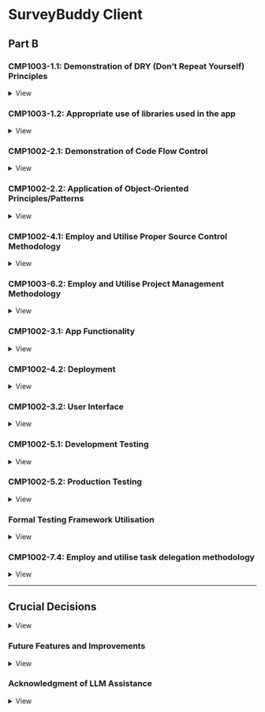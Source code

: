 # SurveyBuddy Client

## Part B

### **CMP1003-1.1: Demonstration of DRY (Don’t Repeat Yourself) Principles**

<details>
<summary>View</summary>
</br>

This project demonstrates excellent adherence to DRY principles by avoiding unnecessary repetition and ensuring all functionality is centralised and reusable. The following approaches were implemented:

---

#### **1. Reusable Components**

- Modular and reusable UI components, such as buttons, forms, cards, badges, and navigation menus, were created.
- **ShadCN** components were used to build a consistent set of components, allowing for easy reuse across the application with configurable props.

#### **2. Centralised Utility Functions**

- Shared validation schemas using **Zod** ensured consistent and reusable validation for forms across the application.

#### **3. Context and Global State Management**

- Global state was managed using **React Context**, reducing the need for repeated state logic and simplifying component communication. This was applied to manage features such as user authentication and user data.

#### **4. Backend Code Reusability**

- Middleware functions were created for common tasks such as authentication, creator validation, and question formatting, ensuring they could be reused across multiple routes.
- Modular MongoDB models, such as `Survey` and `User`, served as single sources of truth for database schema definitions.

#### **5. Form Management**

- **React Hook Form** was used to handle form state and validation in a consistent and reusable manner, improving code maintainability and reducing duplication.
- Forms components were used for multiple purposes for creating a new survey and auto populated for editing survey data.

#### **6. Routing**

- Dynamic and nested routes in **React Router** were utilised to avoid duplicating route definitions and ensure consistent parent-child relationships in the app's structure.

---

By following these approaches, the project ensures that every piece of functionality is centralised, unambiguous, and has a single authoritative representation. This makes the codebase easier to maintain, scalable, and efficient.

</details>

### CMP1003-1.2: Appropriate use of libraries used in the app

<details>
<summary>View</summary>
</br>

## Frontend

- **[Vite](https://vitejs.dev/):** A fast build tool that improves development with instant updates and great performance.
- **[React](https://reactjs.org/):** A JavaScript library for creating user interfaces in a reusable, component-based way.
- **[ShadCN](https://shadcn.dev/):** A utility library combining Tailwind CSS and Radix UI components for accessible, responsive design.
- **[Tailwind CSS](https://tailwindcss.com/):** A CSS framework for designing modern, responsive layouts using utility classes.

## Backend

- **[Express](https://expressjs.com/):** A lightweight framework for building server-side APIs and applications in Node.js.
- **[Node.js](https://nodejs.org/):** A JavaScript runtime environment for running server-side code.

## Database

- **[MongoDB](https://www.mongodb.com/):** A NoSQL database for storing flexible, JSON-like documents that scale easily.

## Additional Libraries

### UI & Animations

- **[Radix UI](https://www.radix-ui.com/):** Provides accessible, customisable, and unstyled components for building design systems.
- **[Framer Motion](https://www.framer.com/motion/):** Adds smooth, declarative animations to your React app.
- **[React Hook Form](https://react-hook-form.com/):** A lightweight library for managing forms and validations efficiently.
- **[Zod](https://zod.dev/):** A schema validation library to ensure data consistency.
- **[Lottie React](https://github.com/LottieFiles/lottie-react):** Displays vector animations for enhancing visual appeal.

### Charts & Visualization

- **[Recharts](https://recharts.org/):** A library for creating interactive data visualisations in React.

### HTTP & State Management

- **[Axios](https://axios-http.com/):** A promise-based HTTP client for handling API requests.
- **[JS-Cookie](https://github.com/js-cookie/js-cookie):** A simple way to manage browser cookies.
- **[jwt-decode](https://github.com/auth0/jwt-decode):** Decodes JSON Web Tokens (JWT) for authentication.

---

## Testing

- **[Vitest](https://vitest.dev/):** A fast test runner and assertion library built for Vite and modern web apps.
- **[Testing Library](https://testing-library.com/docs/react-testing-library/intro):** Provides utilities for testing React components by simulating user interactions.
- **[JSDOM](https://github.com/jsdom/jsdom):** Emulates a browser environment in Node.js for testing purposes.
- **[Mock Service Worker (MSW)](https://mswjs.io/):** Intercepts network requests for testing APIs without relying on real servers.
- **[Axios Mock Adapter](https://github.com/ctimmerm/axios-mock-adapter):** Mocks Axios requests and responses for reliable API testing.

---

## Development Tools

- **[TypeScript](https://www.typescriptlang.org/):** A strongly typed superset of JavaScript for catching bugs early and improving code quality.
- **[ESLint](https://eslint.org/):** A tool for identifying and fixing coding issues to ensure consistent code quality.
- **[Prettier](https://prettier.io/):** Automatically formats code for better readability and consistency.

## Build & Deployment

- **[Vite](https://vitejs.dev/):** Also handles production builds with optimized performance.
- **[Tailwind CSS](https://tailwindcss.com/):** Uses PostCSS to generate efficient styles for production.
</details>

### **CMP1002-2.1: Demonstration of Code Flow Control**

<details>
<summary>View</summary>
</br>

The application effectively demonstrates code flow control by utilising conditional logic, loops, error handling, and asynchronous operations to manage how the application processes data and handles various scenarios. The following examples highlight how this is achieved:

---

#### **1. Conditional Logic**

- Conditional statements are used to handle various application states and behaviours. Examples include:
  - Checking if required fields are provided before conditionally rendering forms.
  - Verifying user authentication and authorisation using middleware before allowing access to protected routes.
  - Dynamically rendering UI elements based on if a user is signed in or data availability.

#### **2. Loops and Iteration**

- Iterative logic is applied in key areas of the application, such as:
  - Mapping over datasets to dynamically generate UI elements (e.g., survey lists, form inputs).
  - Iterating over responses from the database to format or filter data for specific question result charts and graphs.

#### **3. Error Handling**

- Try-catch blocks are implemented to manage errors in both synchronous and asynchronous operations. For example:
  - API calls include error handling to provide meaningful feedback to the user in case of failures.
  - Validation errors in forms and database operations are caught and appropriately handled to prevent application crashes.

#### **4. Asynchronous Operations**

- Asynchronous code is used extensively to handle operations like:
  - Fetching data from external APIs or the database using `async/await`.
  - Updating the UI in real-time after receiving responses from the server.
  - Managing race conditions by awaiting specific operations before proceeding (e.g., user authentication before accessing homepage data).

#### **5. Middleware for Controlled Flow**

- Middleware is used in the backend to control the flow of requests:
  - Authenticating users and rejecting unauthorised access.
  - Validating request data and blocking invalid inputs before they reach the main logic.
  - Formatting data conditionally such as question format.

#### **6. Frontend State Control**

- React's state management is used to handle UI and data flow efficiently:
  - Loading states are implemented to control what is displayed while awaiting API responses (loading for example).
  - Tab state it updated and data is passed to different schemas conditionally dependent on value of said state.
  - Context is used to manage global states, such as user data, ensuring a consistent flow of information across components.

---

By implementing these strategies, the application ensures controlled, predictable, and efficient execution of code, meeting the requirements for demonstrating code flow control.

</details>

### **CMP1002-2.2: Application of Object-Oriented Principles/Patterns**

<details>
<summary>View</summary>
</br>

The application demonstrates superior use of object-oriented principles and patterns to enhance maintainability, scalability, and serviceability. The following object-oriented principles and patterns are applied throughout the app:

---

#### **1. Encapsulation**

- **Database Models**: Encapsulation is applied through modular MongoDB models (`Survey`, `User`, etc.), where each model defines its own properties and methods, ensuring a clear separation of concerns.
- **Controllers**: Backend logic is encapsulated into controller functions that handle specific responsibilities, such as creating, updating, or deleting resources. This structure prevents duplication and keeps related logic together.

#### **2. Inheritance**

- Shared middleware functions (e.g., for authentication and validation) act as a base layer for route-specific middleware, following an inheritance-like structure. For example:
  - `isCreator` middleware extends basic authentication checks by adding role-specific logic.

#### **3. Polymorphism**

- Polymorphism is demonstrated in:
  - **Frontend Reusability**: Reusable React components (e.g., buttons, modals, forms) adapt to different contexts using props or conditional statements, allowing a single component to handle multiple use cases.
  - **Backend Methods**: Overriding default Mongoose schema methods (e.g., `toJSON`) for formatting database output to suit the application's requirements.

#### **4. Abstraction**

- **Utilities and Services**: Common logic, such as validation, API requests, and types, are abstracted into utility functions and shared services. This abstraction hides implementation details while exposing clear, reusable interfaces.
- **Routes**: Backend routing uses layered abstraction:
  - Routes define the entry points.
  - Middleware handles common processing (e.g., validation, authentication).
  - Controllers handle the core business logic.

#### **5. Modular Design**

- The project is structured into self-contained modules:
  - Models, controllers, and routes are separated to ensure a clear and maintainable architecture.
  - Shared components, utilities, and constants are stored in dedicated folders to promote reuse and consistency.

#### **6. Single Responsibility Principle (SRP)**

- Each class, function, and module is designed to perform a single responsibility:
  - Controllers focus solely on business logic.
  - Middleware handles authentication, validation, formatting, and error checking.
  - React components handle specific UI elements without coupling too much logic where possible.

#### **7. Dependency Injection**

- The app follows dependency injection principles:
  - Middleware injects required data (e.g., `request.user`) into controllers.
  - Components receive data and actions as props or via params, promoting testability and flexibility.

#### **8. Positive Impact on Maintainability and Serviceability**

- The use of these object-oriented principles has the following benefits:
  - **Maintainability**: Clear separation of concerns ensures that changes can be made in one area without affecting others.
  - **Scalability**: Modular design and reusable patterns make it easy to add new features or expand existing functionality.
  - **Serviceability**: Abstraction and encapsulation reduce code complexity, making debugging and updates straightforward.

---

By incorporating these object-oriented principles and patterns throughout the application, the project ensures high code quality, maintainability, and scalability while adhering to professional development standards.

</details>

### **CMP1002-4.1: Employ and Utilise Proper Source Control Methodology**

<details>
<summary>View</summary>
</br>

This project demonstrates excellent use of source control methodology, with consistent and thorough application of version control practices throughout its development. As a solo project, all source control activities were performed by a single developer, ensuring clear documentation and management of the entire codebase.

---

#### **1. Frequent and Consistent Commits**

- Over 150 commits were made across the frontend and backend repositories, reflecting consistent and focused development efforts.
- Commits were made on nearly every day of the project, with only two days without commits, highlighting sustained progress and commitment.
- Each commit represented a specific task, update, fix or feature, ensuring clarity and traceability.

#### **2. Structured Branching and Merging**

- Feature branches were created for new functionality, and all changes were merged into the main branch upon completion and testing.
- A clear branching strategy was used to separate work on features, fixes, and testing ensuring the stability of the main branch.
- Merges were performed regularly to keep the main branch up to date and to prevent conflicts.

#### **3. Use of Pull Requests**

- Pull requests were created for all significant updates, providing a structured way to review and test changes before merging into the main branch.
- This practice ensured code quality and maintained the integrity of the project even as a solo developer.

#### **4. Meaningful Commit Messages**

- Commit messages were detailed, describing the purpose of each change. This ensured a clear and understandable Git history.
  - Example: "Implement user authentication with JWT," "Fix responsive design for survey dashboard," "Add validation to survey creation form."

#### **5. Frontend and Backend Source Control**

- Commits were distributed between the frontend and backend, with both repositories showing consistent activity and progress.
- Version control practices were applied uniformly across both sections, ensuring the same level of organisation and quality.

#### **6. Source Control for Collaboration and Recovery**

- Although this was a solo project, best practices for collaborative workflows were applied:
  - Clear commit messages and pull requests provided documentation suitable for team environments.
  - Git history served as a reliable backup, enabling recovery or rollbacks if needed.

---

#### **Impact on Project Development**

- **Consistency**: Frequent commits and a disciplined workflow ensured steady progress throughout the project.
- **Traceability**: The Git history provided a clear record of changes, making it easy to track progress and debug issues.
- **Maintainability**: Structured use of branches, pull requests, and clear commit messages resulted in a clean and maintainable codebase.

This project demonstrates superior source control methodology, meeting the requirements for CMP1002-4.1 through consistent commits, structured workflows, and detailed documentation of development activities.

</details>

### **CMP1003-6.2: Employ and Utilise Project Management Methodology**

<details>
<summary>View</summary>
</br>

This project demonstrates the effective use of project management methodology by implementing a structured and organised workflow using a Trello board. Clear standards for planning and task management were defined and consistently adhered to throughout the development process.

---

#### **1. Use of Trello Board**

- A Trello board was employed to manage the project, ensuring tasks were clearly defined, prioritised, and tracked.
- Cards represented individual tasks, features, or requirements, with detailed descriptions, labels, and covers for easy identification.

#### **2. Task Labels for Difficulty**

- Tasks were labelled based on their difficulty to aid prioritisation and planning:
  - **Green**: Easy tasks.
  - **Yellow**: Medium difficulty tasks.
  - **Red**: Hard tasks.

#### **3. Card Covers for Build Areas**

- Card covers were colour-coded to section tasks into specific areas of the build:
  - **Green**: Testing.
  - **Purple**: Frontend development.
  - **Pink**: User interface (UI) design.
  - **Light Blue**: Backend development.
  - **Blue**: Other tasks.

#### **4. Columns for Workflow Management**

- The board included columns for:
  - **Doing**: Tasks actively being worked on.
  - **Done**: Completed tasks.
  - **Signed Off**: Tasks reviewed and approved.
- These columns helped visualise the project's progress and ensured tasks moved through a structured workflow.

#### **5. Sprint Organisation**

- Tasks were grouped into sprints, providing a clear timeline for achieving specific goals within defined timeframes.
- This approach ensured the project remained on track and progress could be easily monitored.

---

#### **Impact on Project Development**

- **Organisation**: The Trello board provided a clear and structured overview of the project, making it easy to track progress and manage tasks effectively.
- **Clarity**: Labels and colour-coded covers enhanced the visibility of task priorities and build areas.
- **Accountability**: The workflow columns ensured tasks were completed and signed off systematically, reducing the risk of missed requirements.
- **Efficiency**: Sprint planning allowed for focused and manageable work cycles, leading to consistent and measurable progress.

This project showcases the successful use of a project management methodology with well-defined standards, ensuring clarity, organisation, and adherence to planning throughout the development process.

</details>

### **CMP1002-3.1: App Functionality**

<details>
<summary>View</summary>
</br>

The application demonstrates outstanding functionality, meeting and exceeding client and user needs by delivering an intuitive and feature-rich experience. The following features highlight how the app achieves this:

---

#### **1. Easy Navigation**

- The app is designed with a clean and straightforward user interface, allowing users to easily access all functionalities without confusion.
  ![Drop Down Menu](surveybuddy-client/src/assets/images/dropDownMenu.png)
- A tab-based single-page system ensures a seamless and efficient workflow for multi format question creation and management.
  ![Single Page Tabs](surveybuddy-client/src/assets/images/questionTabs.png)

#### **2. Survey Creation**

- Users can create new surveys with minimal effort, supported by a simple and intuitive process.
- The use of a single-page questions tab system allows users to:
  - Add questions directly to a survey without navigating away from the current page.
  - View and manage all survey details in one place.

#### **3. Visual Data Representation**

- The app includes visual tools for analysing survey responses:

  - **Pie Chart**: Displays results for multiple-choice questions, offering a clear and engaging way to visualise response distribution.

  ![Pie Chart](surveybuddy-client/src/assets/images/pieChart.png)

  - **Bar Graph**: Represents responses from range slider questions (e.g., 0-10 ratings), enabling users to easily identify trends.

  ![Written Response List](surveybuddy-client/src/assets/images/writtenResponseList.png)

  - **List View**: Displays written responses in a clear, readable format, ensuring all data types are accessible.

  ![Pie Chart](surveybuddy-client/src/assets/images/pieChart.png)

#### **4. Editable and Deletable Surveys**

- Surveys can be edited and updated, allowing users to adjust questions or settings after creation.
  ![Update Alert](surveybuddy-client/src/assets/images/updateAlert.png)

- Surveys are also deletable, providing flexibility in managing survey data.
  ![Delete Alert](surveybuddy-client/src/assets/images/deleteAlert.png)

#### **5. Copy Link Functionality**

- The app includes auto-click link icons to copy survey URLs directly, making it effortless for users to share surveys with participants.
  ![List with Link](surveybuddy-client/src/assets/images/listWithLink.png)

---

#### **Impact on User Experience**

- **Ease of Use**: Intuitive design ensures users can navigate and use the app without requiring training or documentation.
- **Efficiency**: Single-page tabs streamline question creation and management, reducing the time and effort needed for these tasks.
- **Data Analysis**: Built-in visualisations and response lists exceed expectations by offering powerful insights into survey results in a user-friendly manner.
- **Flexibility**: The ability to edit, delete, and easily share surveys ensures the app adapts to the dynamic needs of its users.d

This application not only meets client and user expectations but also exceeds them by providing a feature-rich, intuitive, and visually appealing solution for survey creation and analysis.

</details>

### **CMP1002-4.2: Deployment**

<details>
<summary>View</summary>
</br>

The application demonstrates a successful and professional deployment process, meeting all requirements for CMP1002-4.2 by using cloud hosting services, environment variables, a custom domain name, and consistent database types across environments.

---

#### **1. Cloud Hosting Services**

- The frontend was successfully deployed on **Netlify**, ensuring fast, reliable, and globally distributed delivery of the application.
  ![Netlify Deployment](surveybuddy-client/src/assets/images/netlifyDeployment.png)

- The backend was deployed on **Render**, providing a scalable and secure platform for handling API requests and server-side functionality.
  ![Render Deployment](surveybuddy-client/src/assets/images/renderDeploy.png)

#### **2. Custom Domain Name**

- A custom domain name, **surveybuddy.tech**, was configured and integrated with the deployment to provide a professional and easily recognisable web address.

#### **3. Consistent Database Usage**

- The application uses the same **MongoDB** database for both production and testing environments, ensuring consistency and reliability in data handling.
- A separate test database was used for local development and testing, maintaining a clean separation from production data.

#### **4. Use of Environment Variables**

- **Environment variables** were utilised to securely manage sensitive information such as:
  - Database connection strings.
  - API keys.
    ![Environment Variables](surveybuddy-client/src/assets/images/envVariables.png)
- This approach ensures the secure and seamless management of configuration settings across different environments.

---

#### **Impact on Project Development**

- **Reliability**: Cloud hosting on Netlify and Render ensures the app is highly available and performant for end users.
- **Professionalism**: The custom domain name enhances the app’s credibility and branding.
- **Consistency**: Using the same database type across production, testing, and development environments minimises discrepancies and ensures predictable behaviour.
- **Security**: Environment variables protect sensitive information and make the deployment process more secure and adaptable.

The successful deployment of the application with a custom domain and consistent production practices demonstrates a high level of technical proficiency and professionalism.

</details>

### **CMP1002-3.2: User Interface**

<details>
<summary>View</summary>
</br>

The application features a highly intuitive user interface, ensuring smooth and effortless user flow. The following elements demonstrate how the interface supports and enhances the user experience:

---

#### **1. Navigation Bar**

- A clearly designed navigation bar provides users with easy access to all key areas of the application.
- The navigation options are straightforward and labelled appropriately, ensuring users can move between sections without confusion.
  ![Navbar](surveybuddy-client/src/assets/images/navbar.png)

#### **2. Back Buttons**

- Back buttons are consistently placed and function as expected, enabling users to return to the previous step or page with ease.
- This reduces cognitive load and allows users to navigate the app fluidly.

#### **3. Seamless User Flow**

- The interface is structured logically, guiding users through tasks like creating surveys, adding questions, and reviewing responses without unnecessary steps.
- A consistent design language ensures users intuitively understand how to interact with the app, even on their first use.

#### **4. Simplicity and Clarity**

- The interface prioritises simplicity, avoiding clutter or overly complex elements.
- Clear labels, buttons, and prompts ensure users know what actions to take at every step.

---

#### **Impact on User Experience**

- **Ease of Use**: The intuitive navigation bar and back buttons eliminate barriers, making the app accessible to all users.
- **Efficiency**: The straightforward design allows users to complete tasks quickly and without frustration.
- **Consistency**: The consistent placement of UI elements builds user confidence and trust in the app's functionality.

The user interface is highly intuitive, with no impediments to user flow, ensuring an exceptional experience for all users.

</details>

### **CMP1002-5.1: Development Testing**

<details>
<summary>View</summary>
</br>

The application demonstrates extensive development testing, ensuring all features are robust and reliable. Both the frontend and backend were thoroughly tested using appropriate tools and methodologies.

---

#### **1. Backend Testing with Insomnia**

- **Insomnia** was utilised to test all backend API endpoints during development:
  - Endpoints were tested with various scenarios, including valid, invalid, and edge-case inputs.
  - Responses were verified to ensure they returned the expected data, status codes, and error messages.
  - Testing included user authentication, survey creation, question handling, and response retrieval.
  - Database interactions were validated to ensure no data inconsistencies occurred.

#### **2. Frontend Testing with Vite**

- **Vitest** was used extensively for frontend testing:
  - User flows were tested, such as survey creation, question addition, editing, and response viewing.
  - Browser testing ensured the app performed consistently across different environments.

#### **3. Combined Testing**

- Frontend and backend interactions were tested together to simulate real-world use cases:
  - Surveys were created, edited, and deleted through the frontend, with results verified in both the UI and database.
  - Form validation was tested to ensure error messages displayed appropriately for invalid inputs.
  - Data visualisations, such as pie charts and bar graphs, were tested with dynamic datasets to ensure accuracy.

---

#### **Impact on Application Quality**

- **Reliability**: Thorough testing ensured all features worked as intended, even under edge-case scenarios.
- **User Experience**: Continuous testing during development led to a seamless and bug-free experience for users.
- **Consistency**: Backend and frontend testing guaranteed reliable communication between components, preventing data inconsistencies.

This extensive testing process demonstrates a commitment to delivering a high-quality application that meets user expectations.

# Local Host Development Testing with Insomnia

## Users

### Signup / Register

**Method:** POST  
**Authorization:** NA  
**Status:** 201 Created  
**URL Path:** `http://localhost:8080/users/signup`  
![Signup test](surveybuddy-client/src/assets/testScreenShots/developmentInsomnia/SignUp_LH.png)

---

### Login

**Method:** POST  
**Authorization:** NA  
**Status:** 200 OK  
**URL Path:** `http://localhost:8080/users/login`  
![Login test](surveybuddy-client/src/assets/testScreenShots/developmentInsomnia/Login_LH.png)

---

## Surveys

### New Survey

**Method:** POST  
**Authorization:** JWT Token  
**Status:** 201 Created  
**URL Path:** `http://localhost:8080/surveys`  
![New Survey test](surveybuddy-client/src/assets/testScreenShots/developmentInsomnia/NewSurvey_LH.png)

---

### Get Survey

**Method:** GET  
**Authorization:** NA (for unregistered surveys)  
**Status:** 200 OK  
**URL Path:** `http://localhost:8080/surveys/:surveyId`  
![Get Survey test](surveybuddy-client/src/assets/testScreenShots/developmentInsomnia/GetSurvey_LH.png)

---

### Get Surveys

**Method:** GET  
**Authorization:** JWT Token  
**Status:** 200 OK  
**URL Path:** `http://localhost:8080/surveys`  
![Get Surveys test](surveybuddy-client/src/assets/testScreenShots/developmentInsomnia/GetSurveys_LH.png)

---

### Update Survey

**Method:** PATCH  
**Authorization:** JWT Token  
**Status:** 201 Created  
**URL Path:** `http://localhost:8080/surveys/:surveyId/editSurvey`  
![Update Survey test](surveybuddy-client/src/assets/testScreenShots/developmentInsomnia/UpdatedSurvey_LH.png)

---

### Delete Survey

**Method:** DELETE  
**Authorization:** JWT Token  
**Status:** 200 OK  
**URL Path:** `http://localhost:8080/surveys/:surveyId/deleteSurvey`  
![Delete Survey test](surveybuddy-client/src/assets/testScreenShots/developmentInsomnia/DeleteSurvey_LH.png)

---

## Questions

### New Question

**Method:** POST  
**Authorization:** JWT Token  
**Status:** 201 Created  
**URL Path:** `http://localhost:8080/surveys/:surveyId/questions`  
![New Question test](surveybuddy-client/src/assets/testScreenShots/developmentInsomnia/NewQuestion_LH.png)

---

### Get Question

**Method:** GET  
**Authorization:** NA  
**Status:** 200 OK  
**URL Path:** `http://localhost:8080/surveys/:surveyId/questions/:questionId`  
![Get Question test](surveybuddy-client/src/assets/testScreenShots/developmentInsomnia/GetQuestion_LH.png)

---

### Get Questions

**Method:** GET  
**Authorization:** NA  
**Status:** 200 OK  
**URL Path:** `http://localhost:8080/surveys/:surveyId/questions/:questionId/editQuestion`  
![Get Questions test](surveybuddy-client/src/assets/testScreenShots/developmentInsomnia/GetQuestions_LH.png)

---

### Update Question

**Method:** PATCH  
**Authorization:** JWT Token  
**Status:** 201 Created  
**URL Path:** `http://localhost:8080/surveys/:surveyId`  
![Update Question test](surveybuddy-client/src/assets/testScreenShots/developmentInsomnia/UpdateQuestion_LH.png)

---

### Delete Question

**Method:** DELETE  
**Authorization:** JWT Token  
**Status:** 200 OK  
**URL Path:** `http://localhost:8080/surveys/:surveyId/questions/:questionId/deleteQuestion`  
![Delete Question test](surveybuddy-client/src/assets/testScreenShots/developmentInsomnia/DeleteQuestion_LH.png)

---

## Answers

### New Answer

**Method:** POST  
**Authorization:** NA  
**Status:** 201 Created  
**URL Path:** `http://localhost:8080/answers/:surveyId/:questionId`  
![New Answer test](surveybuddy-client/src/assets/testScreenShots/developmentInsomnia/NewAnswer_LH.png)

---

### Get Question Answers

**Method:** GET  
**Authorization:** JWT Token  
**Status:** 200 OK  
**URL Path:** `http://localhost:8080/answers/:surveyId/:questionId`  
![Get Question Answers test](surveybuddy-client/src/assets/testScreenShots/developmentInsomnia/GetQuestionAnswers_LH.png)

---

### Get Survey Answers

**Method:** GET  
**Authorization:** JWT Token  
**Status:** 200 OK  
**URL Path:** `http://localhost:8080/answers/:surveyId`  
![Get Survey Answers test](surveybuddy-client/src/assets/testScreenShots/developmentInsomnia/GetSurveyAnswers_LH.png)

---

## Authentication

### Invalid Username or Password

**Method:** POST  
**Authorization:** NA  
**Status:** 400 Bad Request  
**URL Path:** `http://localhost:8080/userLogin`  
![Invalid Username or Password test](surveybuddy-client/src/assets/testScreenShots/developmentInsomnia/InvalidUsernameOrPw_LH.png)

---

### Missing Token

**Method:** POST  
**Authorization:** JWT Token (missing)  
**Status:** 400 Bad Request  
**URL Path:** `http://localhost:8080/user/Login`  
![Missing Token test](surveybuddy-client/src/assets/testScreenShots/developmentInsomnia/MissingToken_LH.png)

---

### Invalid Token

**Method:** POST  
**Authorization:** JWT Token (invalid)  
**Status:** 403 Forbidden  
**URL Path:** `http://localhost:8080/surveys`  
![Invalid Token test](surveybuddy-client/src/assets/testScreenShots/developmentInsomnia/InvalidToken_LH.png)

---

### Missing Required Field (email)

**Method:** POST  
**Authorization:** NA  
**Status:** 400 Bad Request  
**URL Path:** `http://localhost:8080/users/signup`  
![Missing Required Field test](surveybuddy-client/src/assets/testScreenShots/developmentInsomnia/MissingRequiredField_LH.png)

---

### Not The Creator

**Method:** PATCH  
**Authorization:** JWT Token (not creator)  
**Status:** 403 Forbidden  
**URL Path:** `http://localhost:8080/surveys/:surveyId`  
![Not The Creator test](surveybuddy-client/src/assets/testScreenShots/developmentInsomnia/NotTheCreator_LH.png)

---

### No Surveys Found

**Method:** GET  
**Authorization:** JWT Token  
**Status:** 404 Not Found  
**URL Path:** `http://localhost:8080/surveys`  
![No Surveys Found test](surveybuddy-client/src/assets/testScreenShots/developmentInsomnia/NoSurveysFound_LH.png)

</details>

### **CMP1002-5.2: Production Testing**

<details>
<summary>View</summary>
</br>

Below is an overview of the production testing process for the SurveyBuddy application, with accompanying Loom videos showcasing each step:

### Overall Run Through of SurveyBuddy Application

[Watch the video](https://www.loom.com/share/01e4867c9b7748bfbf22be6763a2e492?sid=058e5a46-2a0c-426d-8e0e-923f7591fd5b)

---

### Features Demonstrated

#### 1. **Creating an Account**

[Watch the video](https://www.loom.com/share/f0a9f47af11c4bd3996b5558d07644a8?sid=8c6d30b6-801c-4df8-934a-fb2e6050bc5b)

#### 2. **Creating a New Survey**

[Watch the video](https://www.loom.com/share/175fc01102fa4a898906612e27e88ffb?sid=639a2a35-07b9-41bb-8ca8-d109331014cd)

#### 3. **Finding the Survey Link and Emailing It to a Friend**

[Watch the video](https://www.loom.com/share/ce14812aee9a40ca8c3e1039c927b5a1?sid=2008d406-ec74-4c22-8769-c4fbb64aacaf)

#### 4. **Completing a Survey**

[Watch the video](https://www.loom.com/share/0ff506bbb09444358d8bd2a5942286db?sid=bb36d6e7-cce7-4e04-9e56-1bc8be40c6db)

#### 5. **Navigating and Viewing Question Results**

[Watch the video](https://www.loom.com/share/76822412231b4efa999be1bbde40b7e2?sid=4028379b-4526-4911-bb78-5cd41ef019f5)

#### 6. **Logging Out of the Account**

[Watch the video](https://www.loom.com/share/fa261e012942422c80df88d74175085f?sid=ce0b8cd4-d0a8-44ef-9f8f-dbd788827044)

#### 7. **Signing In to an Account**

[Watch the video](https://www.loom.com/share/390a8c0ebb6141978f878f6286fa905a?sid=04050a00-3a4f-4b89-a3a2-83e1058d20e2)

---

Each video provides a step-by-step demonstration of the corresponding feature to ensure clarity and ease of understanding for users and stakeholders.

### Client Testing

A survey about dogs was tested with fellow students, who acted as clients since they are part of the app's target market. This testing demonstrated the app's user-friendliness and smooth survey flow. Multiple answers were recorded for each question, and all participants who began the survey completed all the questions. Additionally, students were provided with login access to view the survey data and create their own surveys. As a result, three new surveys were created by the students, highlighting the simplicity of survey and question creation for the target audience.

# Insomnia Production API Tests for SurveyBuddy

Not all development routes are currently available in production, therefore only available routes will be displayed.

## Users

### Signup / Register

**Method:** POST  
**Authorization:** NA  
**Status:** 201 Created  
**URL Path:** `https://surveybuddy-backend.onrender.com/users/signup`  
![Signup test](surveybuddy-client/src/assets/testScreenShots/productionInsomniaTests/SignUp_SB.png)

---

### Login

**Method:** POST  
**Authorization:** NA  
**Status:** 200 OK  
**URL Path:** `https://surveybuddy-backend.onrender.com/users/login`  
![Login test](surveybuddy-client/src/assets/testScreenShots/productionInsomniaTests/Login_SB.png)

---

## Surveys

### New Survey

**Method:** POST  
**Authorization:** JWT Token  
**Status:** 201 Created  
**URL Path:** `https://surveybuddy-backend.onrender.com/surveys`  
![New Survey test](surveybuddy-client/src/assets/testScreenShots/productionInsomniaTests/NewSurvey_SB.png)

---

### Get Survey

**Method:** GET  
**Authorization:** NA (for unregistered surveys)  
**Status:** 200 OK  
**URL Path:** `https://surveybuddy-backend.onrender.com/surveys/:surveyId`  
![Get Survey test](surveybuddy-client/src/assets/testScreenShots/productionInsomniaTests/GetSurvey_SB.png)

---

### Get Surveys

**Method:** GET  
**Authorization:** JWT Token  
**Status:** 200 OK  
**URL Path:** `https://surveybuddy-backend.onrender.com/surveys`  
![Get Surveys test](surveybuddy-client/src/assets/testScreenShots/productionInsomniaTests/GetSurveys_SB.png)

---

### Update Survey

**Method:** PATCH  
**Authorization:** JWT Token  
**Status:** 201 Created  
**URL Path:** `https://surveybuddy-backend.onrender.com/surveys/:surveyId/editSurvey`  
![Update Survey test](surveybuddy-client/src/assets/testScreenShots/productionInsomniaTests/UpdateSurvey_SB.png)

---

### Delete Survey

**Method:** DELETE  
**Authorization:** JWT Token  
**Status:** 200 OK  
**URL Path:** `https://surveybuddy-backend.onrender.com/surveys/:surveyId/deleteSurvey`  
![Delete Survey test](surveybuddy-client/src/assets/testScreenShots/productionInsomniaTests/DeleteSurvey_SB.png)

---

## Questions

### New Question

**Method:** POST  
**Authorization:** JWT Token  
**Status:** 201 Created  
**URL Path:** `https://surveybuddy-backend.onrender.com/surveys/:surveyId/questions`  
![New Question test](surveybuddy-client/src/assets/testScreenShots/productionInsomniaTests/NewQuestion_SB.png)

---

### Get Question

**Method:** GET  
**Authorization:** NA  
**Status:** 200 OK  
**URL Path:** `https://surveybuddy-backend.onrender.com/surveys/:surveyId/questions/:questionId`  
![Get Question test](surveybuddy-client/src/assets/testScreenShots/productionInsomniaTests/GetQuestion_SB.png)

---

### Get Survey Questions

**Method:** GET  
**Authorization:** NA  
**Status:** 200 OK  
**URL Path:** `https://surveybuddy-backend.onrender.com/surveys/:surveyId/questions`  
![Get Survey Questions test](surveybuddy-client/src/assets/testScreenShots/productionInsomniaTests/GetSurveyQuestions_SB.png)

---

## Answers

### New Answer

**Method:** POST  
**Authorization:** NA  
**Status:** 201 Created  
**URL Path:** `https://surveybuddy-backend.onrender.com/answers/:surveyId/:questionId`  
![New Answer test](surveybuddy-client/src/assets/testScreenShots/productionInsomniaTests/NewAnswer_SB.png)

---

### Get Question Answers

**Method:** GET  
**Authorization:** JWT Token  
**Status:** 200 OK  
**URL Path:** `https://surveybuddy-backend.onrender.com/answers/:surveyId/:questionId`  
![Get Question Answers test](surveybuddy-client/src/assets/testScreenShots/productionInsomniaTests/GetQuestionAnswers_SB.png)

---

### Get Survey Answers

**Method:** GET  
**Authorization:** JWT Token  
**Status:** 200 OK  
**URL Path:** `https://surveybuddy-backend.onrender.com/answers/:surveyId`  
![Get Survey Answers test](surveybuddy-client/src/assets/testScreenShots/productionInsomniaTests/GetSurveyAnswers_SB.png)

---

## Auth

### Auth: Not Creator Response

**Method:** DELETE  
**Authorization:** JWT Token  
**Status:** 403 Forbidden  
**URL Path:** `https://surveybuddy-backend.onrender.com/surveys/:surveyId`  
![Not Creator Response test](surveybuddy-client/src/assets/testScreenShots/productionInsomniaTests/Auth_NotCreator_SB.png)

---

### Auth: Invalid Username or Password

**Method:** POST  
**Authorization:** NA  
**Status:** 400 Bad Request  
**URL Path:** `https://surveybuddy-backend.onrender.com/users/login`  
![Invalid Username or Password test](surveybuddy-client/src/assets/testScreenShots/productionInsomniaTests/Auth_invalidUsernameOrPW.png)

---

### Auth: Invalid or Missing Token

**Method:** POST  
**Authorization:** JWT (Invalid)  
**Status:** 403 Forbidden  
**URL Path:** `https://surveybuddy-backend.onrender.com/surveys/:surveyId/editSurvey`  
![Invalid or Missing Token test](surveybuddy-client/src/assets/testScreenShots/productionInsomniaTests/Auth_InvalidToken_SB.png)

</details>

### Formal Testing Framework Utilisation

<details>
<summary>View</summary>
</br>

Throughout the project, I implemented a formal testing framework to ensure the application's reliability and robustness. Here’s how testing was structured:

#### Comprehensive Testing Suite:

- **Backend Testing**:
  - Developed a suite of **unit tests** for key backend functions, including database operations and API route handlers.
  - Utilised **integration tests** to simulate real-world workflows, such as survey creation, question management, and answer submission.
  - Achieved detailed test coverage for **error handling**, ensuring edge cases were accounted for and properly managed.
    ![Backend Testing](surveybuddy-client/src/assets/images/backendTesting.png)
- **Frontend Testing**:
  - Wrote unit tests for React components, focusing on UI behavior and state management.
  - Conducted integration tests to validate workflows like user authentication and survey interactions.
    ![Frontend Testing](surveybuddy-client/src/assets/images/FrontEndTesting.png)

#### Coverage Goals:

- **Code Coverage**:
  - Maintained a high standard for coverage, with detailed reports generated to highlight areas for improvement.
  - Though 90% coverage wasn’t reached due to time constraints, significant progress was made toward this benchmark and future testing will be implemented after submission.

#### Examples of Tested Scenarios:

1. **User Authentication**:
   - Verified that users could sign up, log in, and access protected routes.
   - Tested JWT token handling in both backend and frontend.
2. **Survey Workflow**:
   - Ensured end-to-end functionality for creating surveys, adding questions, and submitting answers.
   - Validated cascading relationships between surveys, questions, and answers.
3. **Frontend UI**:
   - Confirmed proper rendering of dynamic components such as Survey Cards and responsive navigation.
   - Tested validation and error states for forms (though functions like isValid and other rendering constraints made this difficult).

#### Reflection and Next Steps:

While a robust testing framework was established, additional time would have allowed further refinement. Future iterations will focus on:

- Expanding the test suite to cover all edge cases.
- Achieving at least 90% code coverage as a project standard.
- Incorporating advanced end-to-end tests to simulate user flows more comprehensively.

By utilising formal testing practices, the project demonstrated strong foundations in reliability and user experience assurance.

I have recognised front end testing as an area where I need improvement, and I am committed to making it my top learning priority in the coming months to ensure future projects are more robust and thoroughly validated. Given this was my first experience with testing, I am satisfied with my effort, and should I have opted for an app with less features, or worked with another team member, this would have given me adequate time to meet the 90% required threshold.

</details>

### **CMP1002-7.4: Employ and utilise task delegation methodology**

<details>
<summary>View</summary>
</br>

### Task Delegation and Kanban Workflow

To effectively manage tasks, I utilised a Kanban board with tickets assigned to team members, labeled with difficulty levels and linked to corresponding Git commits. Beyond marking difficulty levels on the cards, I added labels for quick identification of specific areas that required work. Midway through the project, I introduced a high-level labeling system for better oversight—a practice I plan to implement from the start in future projects. Git commits were consistently tied to Kanban tickets and moved to the "done" column upon task completion, ensuring clear tracking of progress.

#### Strengths and Approach

My primary strength lies in backend development, so I began by creating the survey and question routes, models, and controllers. This approach allowed for seamless testing of backend routes from the frontend. Afterward, I transitioned to frontend development and allocated time to research, as working with new styling libraries required additional learning.

#### Challenges and Adaptations

This project was my first extensive experience in managing and estimating timelines for complex tasks. As such, multiple date adjustments were made to Kanban cards throughout the project. Additionally, learning TypeScript alongside completing project tasks was more challenging than anticipated. Despite the difficulties, I am pleased with the decision to use TypeScript, as it has significantly enhanced my technical skills and project outcomes.

In conclusion, while the project presented challenges, the strategic use of Kanban for task delegation, combined with adaptive learning, contributed to the success of the project.

---

### Trello Board Kan-Ban Card Updates

<details>
<summary>View</summary>
</br>

#### 25th of November - Let The Build Begin!

- Set up the backend skeleton and connected to MongoDB Atlas.
- Created User Schema, Model, and Signup Controller route.
- Implemented password services (hashing and comparison) and user services (check for existing username/email).
- Developed JWT functions for token generation.
- Tested signup functionality using Insomnia.

![25th Nov Trello](/surveybuddy-client/src/assets/trello/trello_25:11.png)

#### 27th of November

- Built middleware to validate question and answer inputs.
- Created `newQuestion` endpoint to add new questions to the database.
- Implemented `editQuestion` endpoint to update specific fields of an existing question.
- Fixed issue where updates were not saving correctly by adjusting `findByIdAndUpdate` logic.
- Developed `deleteQuestion` endpoint to remove a question by ID.
- Enhanced error handling with detailed response messages and server-side logging.
- Tested all question-related endpoints for proper functionality.

![27th Nov Trello](/surveybuddy-client/src/assets/trello/trello_27:11.png)

#### 28th of November

- Added middleware to check if a question belongs to a specific survey (`questionBelongsToSurvey`).
- Updated survey and question schemas to better handle relationships between surveys and questions.
- Improved `editQuestion` route logic to handle validation for missing fields and question format.
- Debugged and tested updating and deleting questions for proper functionality.
- Moved all backend MVP cards to the **DONE** column.

Due to underestimating how long building the backend MVP would take, frontend cards due today were rescheduled to December 4th.

![28th Nov Trello](/surveybuddy-client/src/assets/trello/trello_28:11.png)

#### 1st of December

- Debugged and fixed middleware issues with `isCreator`.
- Refactored `isCreator` middleware to dynamically handle model and field checking.
- Ensured middleware validation works for both Survey and Question models.
- Verified that only the creator can perform specific actions.

![1st Dec Trello](/surveybuddy-client/src/assets/trello/trello_1:12.png)

#### 2nd of December

**Frontend:**

- Researched Chakra UI and resolved `ChakraProvider` errors.
- Decided to use ShadCN for responsive UI components.
- Built a responsive navbar with ShadCN and state-driven toggle menus.
- Fixed client-side errors for smoother functionality.

**Backend:**

- Developed routes for managing surveys and answers.
- Applied dynamic middleware for validating request parameter IDs.
- Tested API endpoints using Insomnia for functionality and data validation.

![2nd Dec Trello](/surveybuddy-client/src/assets/trello/trello_2:12.png)

#### 3rd of December

- Created a basic landing page for the app.
- Developed signup and login components using ShadCN.
- Troubleshot and resolved layout issues with images and footers.
- Refined the router setup for seamless navigation.

![3rd Dec Trello](/surveybuddy-client/src/assets/trello/trello_3:12.png)

#### 5th of December

- Set up routing and navigation for all pages.
- Created responsive navigation with ShadCN and lucide-react icons.
- Verified proper functionality of navigation links.

![5th Dec Trello](/surveybuddy-client/src/assets/trello/trello_5:12.png)

#### 6th December

- Built a combined login and registration form with react-hook-form and zod validation.
- Handled API responses dynamically and displayed appropriate error/success alerts.
- Designed a responsive, user-friendly card-based layout for forms.

![6th Dec Trello](/surveybuddy-client/src/assets/trello/trello_6:12.png)

#### 7th December

- Implemented user client authentication with JWT tokens stored in cookies.
- Developed a dynamic SurveyCard component to display survey details.
- Integrated SurveyCard with fetched survey data.

![7th Dec Trello](/surveybuddy-client/src/assets/trello/trello_7:12.png)

#### 8th December

- Created survey list and card displays.
- Added Zod schema validation for survey inputs.
- Integrated Framer Motion for animations.
- Troubleshot and resolved Tailwind UI issues.

![8th Dec Trello](/surveybuddy-client/src/assets/trello/trello_8:12.png)

#### 9th December

- Added tabbed interfaces for survey question types.
- Implemented input fields for multiple question types (Written Response, Range Slider, and Multiple Choice).
- Styled tabs and inputs using Tailwind CSS.

![9th Dec Trello](/surveybuddy-client/src/assets/trello/trello_9:12.png)

#### 11th December

- Completed survey and question forms to send data to the backend.
- Created a survey completion page with dynamically mapped questions in accordions.
- Fixed Mongoose bugs for proper question data storage.

#### 12th December

- Fixed userContext fetch issue for user data rendering.
- Labeled Trello cards with difficulty and category for better task management.
- Completed account page skeleton and logout button.

![12th Dec Trello](/surveybuddy-client/src/assets/trello/trello_12:12.png)

#### 13th December

- Refactored Survey CRUD endpoints and forms for improved DRY principles.
- Extended deadlines on Trello cards due to unforeseen delays.

![13th Dec Trello](/surveybuddy-client/src/assets/trello/trello_13:12.png)

#### 14th December

- Set up Jest for testing with a local MongoDB test database.
- Wrote tests for backend routes (POST, PATCH, DELETE, GET).
- Fixed 40+ TypeScript errors.

![14th Dec Trello](/surveybuddy-client/src/assets/trello/trello_14:12.png)

#### 15th December

- Finalised TypeScript error fixes.
- Completed frontend deployment and added styling experiments.

![15th Dec Trello](/surveybuddy-client/src/assets/trello/trello_15:12.png)

#### 17th December

- Added survey generation URL functionality with a copy-to-clipboard link.
- Completed the survey response page, resolving significant bugs.

![17th Dec Trello](/surveybuddy-client/src/assets/trello/trello_17:12.png)

#### 18th December

- Collected survey response data and built visualisations using ShadCN.
- Implemented a range slider graph for question data.

![18th Dec Trello](/surveybuddy-client/src/assets/trello/trello_18:12.png)

#### 19th December

- Deployed the backend on Render and fixed cross-deployment bugs.
- Built multiple-choice answer pie graphs and a response page.

![19th Dec Trello](/surveybuddy-client/src/assets/trello/trello_19:12.png)

#### 20th December

- Fixed deployment bugs for both frontend and backend.
- Registered a custom domain for the app: surveybuddy.tech.
- Finalised project presentation and prepared rubric documentation.

![20th Dec Trello](/surveybuddy-client/src/assets/trello/trello_20:12.png)

</details>
</details>

---

## **Crucial Decisions**

<details>
<summary>View</summary>
</br>

**Schema Design Options**
Here are the options I considered for structuring the database:

**Option 1: Separate Schemas for Surveys, Questions, and Answers**

- Surveys have their own schema with metadata (e.g., title, description).
- Questions are stored in a separate schema linked to surveys via surveyId.
- Answers are stored in another schema, linked to both surveyId and questionId.
  Best for scalability and flexibility.
- Allows easy querying of specific questions or answers.

**Option 2: Combined Schema for Surveys and Questions, Separate Schema for Answers:**

- Surveys and their associated questions are embedded in one schema.
- Answers have a separate schema with references to surveyId and questionId.
- Reduces database reads but makes adding or editing questions more complex.

**Option 3: Single Schema for Surveys, Questions, and Answers:**

- Everything is stored in one schema with nested arrays.
- Simplifies initial setup but leads to large, complex documents.
- Poor scalability and performance for larger surveys.
  Decision to Use Option 1

I chose Option 1 because it’s the most efficient and professional design for a real-world app. It separates concerns, making it easier to add features or scale the app later. It also demonstrates my ability to design a well-structured, normalised, and scalable database, which is an important skill in full-stack development. This approach is ideal for a school project where I want to showcase my expertise.

</details>

### Future Features and Improvements

<details>
<summary>View</summary>
</br>

As the sole developer for this project, I was able to complete the MVP features. However, there are several potential enhancements that I plan to include in the future:

- **Survey Response Data Visualisation**: Add graphical and chart-based data insights to improve survey analysis.
- **Increased Backend Validation**: Implement stricter validation rules for improved data integrity and security.
- **OAuth Integration**: Enable users to log in with third-party providers like Google or Facebook.
- **App Reviews**: Allow users to leave feedback about the app for continuous improvement.
- **Enhanced Account Page**: Add more features such as profile customisation, activity logs, and account settings.
- **Survey Images**: Allow users to upload images for surveys.
- **Question Images**: Include adding images to individual questions.
- **Improved Styling**: Refine the app's user interface for a more polished and user-friendly experience.
- **Analytics Page**: Create a dedicated page for analysing survey response data in detail.
- **Targeted Response Page**: Build a feature for targeted respondent management and tracking.
- **Cascading Data Deletion in MongoDB**: Ensure that when users, surveys, or questions are deleted, their related data is also removed automatically.
- **More Effective Testing**: Expand unit, integration, and end-to-end testing for better app reliability.
</details>

### Acknowledgment of LLM Assistance

<details>
<summary>View</summary>
</br>

For this project, I used ChatGPT (model 4.0) as a learning tool to support my development process. Its primary purpose was to provide examples, clarify technical questions, and help refine various elements of the project, such as debugging code, improving grammar and punctuation in documentation, and creating initial test structures. All information provided by ChatGPT was reviewed and verified to ensure full understanding before being implemented in the code.

#### Purpose of Using LLM

- I used ChatGPT to accelerate my understanding of new concepts and unfamiliar technologies.
- It served as a resource for debugging errors and providing concise explanations, allowing me to focus on implementing solutions efficiently.
- ChatGPT supported me in improving my documentation by enhancing grammar, structure, and clarity.

#### Limitations of LLM Usage

- All final decisions regarding project structure, logic, and implementation were my own. ChatGPT was only used as a reference tool for clarification and improvement.
- Generated suggestions were thoroughly reviewed and adapted to ensure they aligned with the project’s requirements and my own understanding.

#### Impact on Learning

- ChatGPT enabled me to solve complex coding challenges quickly, such as understanding TypeScript errors or optimising middleware functions.
- It improved my ability to write clean and maintainable code by offering examples of best practices, which I reviewed and tailored to fit my project.
- By using ChatGPT, I was able to enhance my workflow and focus on completing tasks more efficiently.

#### Examples of Assistance

- **Fixing Bugs:** Provided examples of resolving TypeScript and React errors.
- **Testing Support:** Helped create skeleton tests for React components and backend endpoints using Jest and Vitest, ensuring proper structure.
- **Documentation:** Enhanced README sections for improved grammar, clarity, and presentation, including markdown formatting.
- **Code Suggestions:** Provided code snippets for debugging middleware and route validation, which I reviewed and adapted to ensure full functionality.

#### Ethical and Academic Integrity

- I adhered to academic integrity by ensuring that ChatGPT's suggestions were treated as learning tools rather than direct solutions.
- All outputs were verified and modified to fit the specific requirements of the project, ensuring I had a full understanding of the concepts before integrating them into my work.
- Final implementations, logic, and project decisions were my own.

#### Reflection

Using ChatGPT as a supplementary tool allowed me to focus on solving higher-level challenges while still learning the nuances of the technologies involved. The process strengthened my ability to adapt and refine solutions, ensuring that the final project reflects my personal learning and efforts.

</details>
